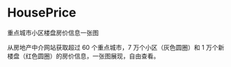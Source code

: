 HousePrice
==========
重点城市小区楼盘房价信息一张图

从房地产中介网站获取超过 60 个重点城市，7 万个小区（灰色圆圈）和 1 万个新楼盘（红色圆圈）的房价信息，一张图展现，自由查看。